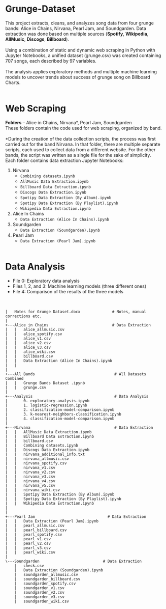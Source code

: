 # Grunge-Dataset
This project extracts, cleans, and analyzes song data from four grunge bands: Alice in Chains, Nirvana, Pearl Jam, and Soundgarden. Data extraction was done based on multiple sources (**Spotify**, **Wikipedia**, **AllMusic**, **Discogs**, **Billboard**).
<br><br>
Using a combination of static and dynamic web scraping in Python with Jupyter Notebooks, a unified dataset (grunge.csv) was created containing 707 songs, each described by 97 variables.
<br><br>
The analysis applies exploratory methods and multiple machine learning models to uncover trends about success of grunge song on Billboard Charts.
<br><br>
# Web Scraping
**Folders** – Alice in Chains, Nirvana*, Pearl Jam, Soundgarden <br>
These folders contain the code used for web scraping, organized by band.<br><br>
*During the creation of the data collection scripts, the process was first carried out for the band Nirvana. In that folder, there are multiple separate scripts, each used to collect data from a different website. For the other bands, the script was written as a single file for the sake of simplicity.
<br>
Each folder contains data extraction Jupyter Notebooks: 
1. Nirvana<br>
      * ```Combining datasets.ipynb```<br>
      * ```AllMusic Data Extraction.ipynb```<br>
      * ```Billboard Data Extraction.ipynb```<br>
      * ```Discogs Data Extraction.ipynb```<br>
      * ```Spotipy Data Extraction (By Album).ipynb```<br>
      * ```Spotipy Data Extraction (By Playlist).ipynb```<br>
      * ```Wikipedia Data Extraction.ipynb```<br>
2. Alice In Chains
    * ```Data Extraction (Alice In Chains).ipynb```
3. Soundgarden
     * ```Data Extraction (Soundgarden).ipynb```
4. Pearl Jam
    * ```Data Extraction (Pearl Jam).ipynb```
<br><br>
# Data Analysis

* File 0: Exploratory data analysis<br>
* Files 1, 2, and 3: Machine learning models (three different ones)<br>
* File 4: Comparison of the results of the three models<br>
<br><br>

```
|   Notes for Grunge Dataset.docx              # Notes, manual corrections etc.
|
+---Alice in Chains                            # Data Extraction
|   |   alice_allmusic.csv
|   |   alice_spotify.csv
|   |   alice_v1.csv
|   |   alice_v2.csv
|   |   alice_v3.csv
|   |   alice_wiki.csv
|   |   billboard.csv
|   |   Data Extraction (Alice In Chains).ipynb
|   |
|
+---All Bands                                   # All Datasets Combined
|   |   Grunge Bands Dataset .ipynb
|   |   grunge.csv
|
+---Analysis                                    # Data Analysis
|       0. exploratory-analysis.ipynb
|       1. logistic-regression.ipynb
|       2. classification-model-comparison.ipynb
|       3. k-nearest-neighbors-classification.ipynb
|       4. classification-model-comparison.ipynb
|
+---Nirvana                                     # Data Extraction
|   |   AllMusic Data Extraction.ipynb
|   |   Billboard Data Extraction.ipynb
|   |   billboard.csv
|   |   Combining datasets.ipynb
|   |   Discogs Data Extraction.ipynb
|   |   nirvana_additional_info.txt
|   |   nirvana_allmusic.csv
|   |   nirvana_spotify.csv
|   |   nirvana_v1.csv
|   |   nirvana_v2.csv
|   |   nirvana_v3.csv
|   |   nirvana_v4.csv
|   |   nirvana_v5.csv
|   |   nirvana_wiki.csv
|   |   Spotipy Data Extraction (By Album).ipynb
|   |   Spotipy Data Extraction (By Playlist).ipynb
|   |   Wikipedia Data Extraction.ipynb
|
|
+---Pearl Jam                                # Data Extraction
|   |   Data Extraction (Pearl Jam).ipynb
|   |   pearl_allmusic.csv
|   |   pearl_billboard.csv
|   |   pearl_spotify.csv
|   |   pearl_v1.csv
|   |   pearl_v2.csv
|   |   pearl_v3.csv
|   |   pearl_wiki.csv
|
\---Soundgarden                            # Data Extraction
    |   check.csv
    |   Data Extraction (Soundgarden).ipynb
    |   soundgarden_allmusic.csv
    |   soundgarden_billboard.csv
    |   soundgarden_spotify.csv
    |   soundgarden_v1.csv
    |   soundgarden_v2.csv
    |   soundgarden_v3.csv
    |   soundgarden_wiki.csv
```
